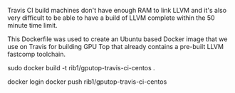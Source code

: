 Travis CI build machines don't have enough RAM to link LLVM and it's also very
difficult to be able to have a build of LLVM complete within the 50 minute time
limit.

This Dockerfile was used to create an Ubuntu based Docker image that we use on
Travis for building GPU Top that already contains a pre-built LLVM fastcomp
toolchain.

  sudo docker build -t rib1/gputop-travis-ci-centos .

  docker login
  docker push rib1/gputop-travis-ci-centos
